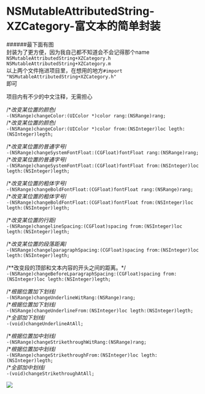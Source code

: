 
# NSMutableAttributedString-XZCategory-富文本的简单封装
######最下面有图<br>
封装为了更方便，因为我自己都不知道会不会记得那个name<br>
`NSMutableAttributedString+XZCategory.h`<br>
`NSMutableAttributedString+XZCategory.m`<br>
以上两个文件拖进项目里，在想用的地方`#import "NSMutableAttributedString+XZCategory.h"`<br>
即可

项目内有不少的中文注释，无需担心

/**改变某位置的颜色*/<br>
`-(NSRange)changeColor:(UIColor *)color rang:(NSRange)rang;`<br>
/**改变某位置的颜色*/<br>
`-(NSRange)changeColor:(UIColor *)color from:(NSInteger)loc legth:(NSInteger)legth;`<br>

/**改变某位置的普通字号*/<br>
`-(NSRange)changeSystemFontFloat:(CGFloat)fontFloat rang:(NSRange)rang;`<br>
/**改变某位置的普通字号*/<br>
`-(NSRange)changeSystemFontFloat:(CGFloat)fontFloat from:(NSInteger)loc legth:(NSInteger)legth;`<br>

/**改变某位置的粗体字号*/<br>
`-(NSRange)changeBoldFontFloat:(CGFloat)fontFloat rang:(NSRange)rang;`<br>
/**改变某位置的粗体字号*/<br>
`-(NSRange)changeBoldFontFloat:(CGFloat)fontFloat from:(NSInteger)loc legth:(NSInteger)legth;`<br>

/**改变某位置的行距*/<br>
`-(NSRange)changelineSpacing:(CGFloat)spacing from:(NSInteger)loc legth:(NSInteger)legth;`<br>

/**改变某位置的段落距离*/<br>
`-(NSRange)changelparagraphSpacing:(CGFloat)spacing from:(NSInteger)loc legth:(NSInteger)legth;`<br>

/**改变段的顶部和文本内容的开头之间的距离。*/<br>
`-(NSRange)changeBeforeLparagraphSpacing:(CGFloat)spacing from:(NSInteger)loc legth:(NSInteger)legth;`<br>

/**根据位置加下划线*/<br>
`-(NSRange)changeUnderlineWitRang:(NSRange)rang;`<br>
/**根据位置加下划线*/<br>
`-(NSRange)changeUnderlineFrom:(NSInteger)loc legth:(NSInteger)legth;`<br>
/**全部加下划线*/<br>
`-(void)changeUnderlineAtAll;`<br>

/**根据位置加中划线*/<br>
`-(NSRange)changeStrikethroughWitRang:(NSRange)rang;`<br>
/**根据位置加中划线*/<br>
`-(NSRange)changeStrikethroughFrom:(NSInteger)loc legth:(NSInteger)legth;`<br>
/**全部加中划线*/<br>
`-(void)changeStrikethroughAtAll;`<br>

![](https://raw.githubusercontent.com/brainHaert/NSMutableAttributedString-XZCategory-/master/textAtt1.png)
